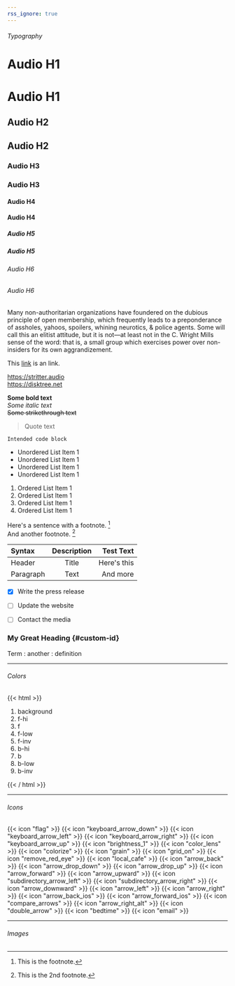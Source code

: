 ```yaml
---
rss_ignore: true
---
```

###### Typography
# Audio H1
# Audio H1
## Audio H2
## Audio H2
### Audio H3
### Audio H3
#### Audio H4
#### Audio H4
##### Audio H5
##### Audio H5
###### Audio H6
###### Audio H6

Many non-authoritarian organizations have foundered on the dubious principle of open membership, which frequently leads to a preponderance of assholes, yahoos, spoilers, whining neurotics, & police agents. Some will call this an elitist attitude, but it is not—at least not in the C. Wright Mills sense of the word: that is, a small group which exercises power over non-insiders for its own aggrandizement.

This [link](https://disktree.net) is an link.

https://stritter.audio   
https://disktree.net

**Some bold text**  
*Some italic text*  
~~Some strikethrough text~~  

> Quote text

    Intended code block


- Unordered List Item 1
- Unordered List Item 1
- Unordered List Item 1
- Unordered List Item 1

1. Ordered List Item 1
2. Ordered List Item 1
3. Ordered List Item 1
4. Ordered List Item 1

Here's a sentence with a footnote. [^1]  
And another footnote. [^2]

[^1]: This is the footnote.
[^2]: This is the 2nd footnote.


| Syntax      | Description | Test Text     |
| :---        |    :----:   |          ---: |
| Header      | Title       | Here's this   |
| Paragraph   | Text        | And more      |


- [x] Write the press release
- [ ] Update the website
- [ ] Contact the media


### My Great Heading {#custom-id}


Term
: another
: definition

---
###### Colors
{{< html >}}

<ol class="theme">
    <li class="color" style="background:var(--background);">background</li>
    <li class="color" style="background:var(--f_high);">f-hi</li>
    <li class="color" style="background:var(--f_med);">f</li>
    <li class="color" style="background:var(--f_low);">f-low</li>
    <li class="color" style="background:var(--f_inv);">f-inv</li>
    <li class="color" style="background:var(--b_high);">b-hi</li>
    <li class="color" style="background:var(--b_med);">b</li>
    <li class="color" style="background:var(--b_low);">b-low</li>
    <li class="color" style="background:var(--b_inv);">b-inv</li>
</ol>
{{< / html >}}

---
###### Icons
{{< icon "flag" >}}
{{< icon "keyboard_arrow_down" >}}
{{< icon "keyboard_arrow_left" >}}
{{< icon "keyboard_arrow_right" >}}
{{< icon "keyboard_arrow_up" >}}
{{< icon "brightness_1" >}}
{{< icon "color_lens" >}}
{{< icon "colorize" >}}
{{< icon "grain" >}}
{{< icon "grid_on" >}}
{{< icon "remove_red_eye" >}}
{{< icon "local_cafe" >}}
{{< icon "arrow_back" >}}
{{< icon "arrow_drop_down" >}}
{{< icon "arrow_drop_up" >}}
{{< icon "arrow_forward" >}}
{{< icon "arrow_upward" >}}
{{< icon "subdirectory_arrow_left" >}}
{{< icon "subdirectory_arrow_right" >}}
{{< icon "arrow_downward" >}}
{{< icon "arrow_left" >}}
{{< icon "arrow_right" >}}
{{< icon "arrow_back_ios" >}}
{{< icon "arrow_forward_ios" >}}
{{< icon "compare_arrows" >}}
{{< icon "arrow_right_alt" >}}
{{< icon "double_arrow" >}}
{{< icon "bedtime" >}}
{{< icon "email" >}}

---
###### Images
<!-- ![alt text](image.jpg) -->


